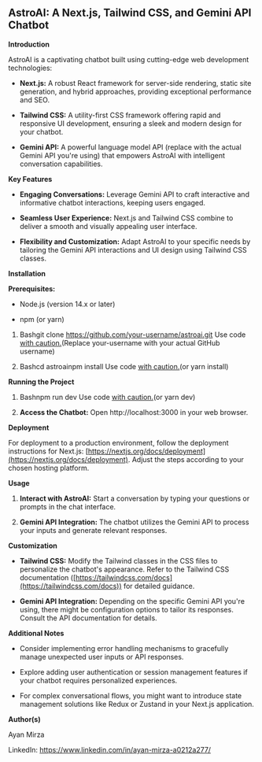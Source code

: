 AstroAI: A Next.js, Tailwind CSS, and Gemini API Chatbot
--------------------------------------------------------

**Introduction**

AstroAI is a captivating chatbot built using cutting-edge web development technologies:

*   **Next.js:** A robust React framework for server-side rendering, static site generation, and hybrid approaches, providing exceptional performance and SEO.
    
*   **Tailwind CSS:** A utility-first CSS framework offering rapid and responsive UI development, ensuring a sleek and modern design for your chatbot.
    
*   **Gemini API:** A powerful language model API (replace with the actual Gemini API you're using) that empowers AstroAI with intelligent conversation capabilities.
    

**Key Features**

*   **Engaging Conversations:** Leverage Gemini API to craft interactive and informative chatbot interactions, keeping users engaged.
    
*   **Seamless User Experience:** Next.js and Tailwind CSS combine to deliver a smooth and visually appealing user interface.
    
*   **Flexibility and Customization:** Adapt AstroAI to your specific needs by tailoring the Gemini API interactions and UI design using Tailwind CSS classes.
    

**Installation**

**Prerequisites:**

*   Node.js (version 14.x or later)
    
*   npm (or yarn)
    

1.  Bashgit clone https://github.com/your-username/astroai.git Use code [with caution.](/faq#coding)(Replace your-username with your actual GitHub username)
    
2.  Bashcd astroainpm install Use code [with caution.](/faq#coding)(or yarn install)
    

**Running the Project**

1.  Bashnpm run dev Use code [with caution.](/faq#coding)(or yarn dev)
    
2.  **Access the Chatbot:** Open http://localhost:3000 in your web browser.
    

**Deployment**

For deployment to a production environment, follow the deployment instructions for Next.js: [https://nextjs.org/docs/deployment](https://nextjs.org/docs/deployment). Adjust the steps according to your chosen hosting platform.

**Usage**

1.  **Interact with AstroAI:** Start a conversation by typing your questions or prompts in the chat interface.
    
2.  **Gemini API Integration:** The chatbot utilizes the Gemini API to process your inputs and generate relevant responses.
    

**Customization**

*   **Tailwind CSS:** Modify the Tailwind classes in the CSS files to personalize the chatbot's appearance. Refer to the Tailwind CSS documentation ([https://tailwindcss.com/docs](https://tailwindcss.com/docs)) for detailed guidance.
    
*   **Gemini API Integration:** Depending on the specific Gemini API you're using, there might be configuration options to tailor its responses. Consult the API documentation for details.
    

**Additional Notes**

*   Consider implementing error handling mechanisms to gracefully manage unexpected user inputs or API responses.
    
*   Explore adding user authentication or session management features if your chatbot requires personalized experiences.
    
*   For complex conversational flows, you might want to introduce state management solutions like Redux or Zustand in your Next.js application.


**Author(s)**

Ayan Mirza

LinkedIn: https://www.linkedin.com/in/ayan-mirza-a0212a277/